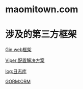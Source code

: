 # maomitown.com

# 涉及的第三方框架

[Gin:web框架](https://github.com/gin-gonic/gin)

[Viper:配置解决方案](https://github.com/spf13/viper)

[log:日志库](https://github.com/lexkong/log)

[GORM:ORM](https://github.com/jinzhu/gorm)